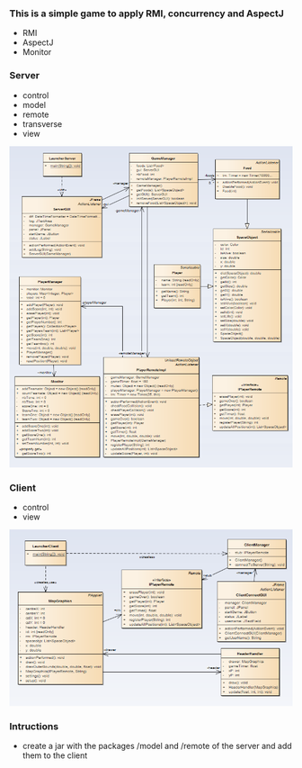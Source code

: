 ### This is a simple game to apply RMI, concurrency and AspectJ

- RMI
- AspectJ
- Monitor


### Server
- control
- model
- remote
- transverse
- view

<img src="assets/ServerModel.png">


### Client
- control
- view

<img src="assets/ClientModel.png">


### Intructions
- create a jar with the packages /model and /remote of the server and add them to the client
